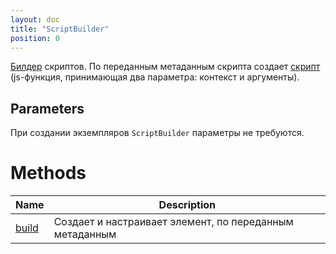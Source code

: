 ```yaml
---
layout: doc
title: "ScriptBuilder"
position: 0
---
```


[Билдер](../Builder/) скриптов. По переданным метаданным скрипта создает [скрипт](..) (js-функция, принимающая два параметра: контекст и аргументы).

## Parameters

При создании экземпляров `ScriptBuilder` параметры не требуются.

# Methods

|Name|Description|
|----|-----------|
|[build](ElementBuilder.build)| Создает и настраивает элемент, по переданным метаданным |